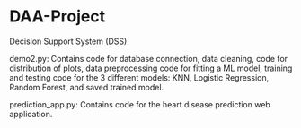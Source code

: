 # DAA-Project
Decision Support System (DSS)

demo2.py:
Contains code for database connection, data cleaning, code for distribution of plots, data preprocessing code for fitting a ML model, training and testing code for the 3 different models: KNN, Logistic Regression, Random Forest, and saved trained model.

prediction_app.py:
Contains code for the heart disease prediction web application.
